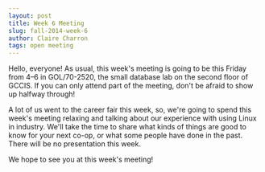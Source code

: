 ```yaml
---
layout: post
title: Week 6 Meeting
slug: fall-2014-week-6
author: Claire Charron
tags: open meeting
---
```


Hello, everyone! As usual, this week's meeting is going to be this Friday from 4–6 in GOL/70-2520, the small database lab on the second floor of GCCIS. If you can only attend part of the meeting, don't be afraid to show up halfway through!

A lot of us went to the career fair this week, so, we're going to spend this week's meeting relaxing and talking about our experience with using Linux in industry. We'll take the time to share what kinds of things are good to know for your next co-op, or what some people have done in the past. There will be no presentation this week.

We hope to see you at this week's meeting!
